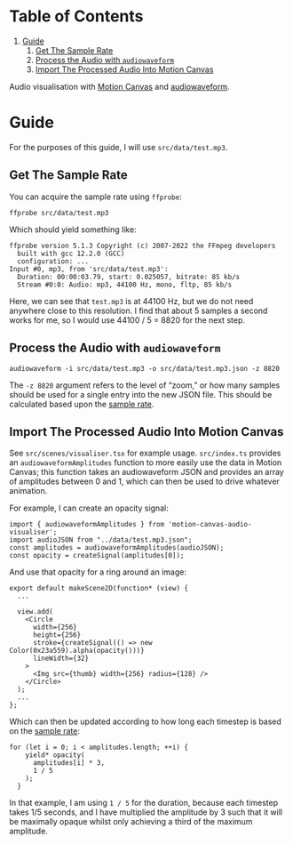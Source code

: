 
# Table of Contents

1.  [Guide](#org7be14fb)
    1.  [Get The Sample Rate](#org3219e93)
    2.  [Process the Audio with `audiowaveform`](#org26f6a1b)
    3.  [Import The Processed Audio Into Motion Canvas](#org3950c5a)

Audio visualisation with [Motion Canvas](https://motioncanvas.io) and [audiowaveform](https://github.com/bbc/audiowaveform/).


<a id="org7be14fb"></a>

# Guide

For the purposes of this guide, I will use `src/data/test.mp3`.


<a id="org3219e93"></a>

## Get The Sample Rate

You can acquire the sample rate using `ffprobe`:

    ffprobe src/data/test.mp3

Which should yield something like:

    ffprobe version 5.1.3 Copyright (c) 2007-2022 the FFmpeg developers
      built with gcc 12.2.0 (GCC)
      configuration: ...
    Input #0, mp3, from 'src/data/test.mp3':
      Duration: 00:00:03.79, start: 0.025057, bitrate: 85 kb/s
      Stream #0:0: Audio: mp3, 44100 Hz, mono, fltp, 85 kb/s

Here, we can see that `test.mp3` is at 44100 Hz, but we do not need anywhere close to this resolution. I find that about 5 samples a second works for me, so I would use 44100 / 5 = 8820 for the next step.


<a id="org26f6a1b"></a>

## Process the Audio with `audiowaveform`

    audiowaveform -i src/data/test.mp3 -o src/data/test.mp3.json -z 8820

The `-z 8820` argument refers to the level of &ldquo;zoom,&rdquo; or how many samples should be used for a single entry into the new JSON file. This should be calculated based upon the [sample rate](#org3219e93).


<a id="org3950c5a"></a>

## Import The Processed Audio Into Motion Canvas

See `src/scenes/visualiser.tsx` for example usage. `src/index.ts` provides an `audiowaveformAmplitudes` function to more easily use the data in Motion Canvas; this function takes an audiowaveform JSON and provides an array of amplitudes between 0 and 1, which can then be used to drive whatever animation.

For example, I can create an opacity signal:

    import { audiowaveformAmplitudes } from 'motion-canvas-audio-visualiser';
    import audioJSON from "../data/test.mp3.json";
    const amplitudes = audiowaveformAmplitudes(audioJSON);
    const opacity = createSignal(amplitudes[0]);

And use that opacity for a ring around an image:

    export default makeScene2D(function* (view) {
      ...
    
      view.add(
        <Circle
          width={256}
          height={256}
          stroke={createSignal(() => new Color(0x23a559).alpha(opacity()))}
          lineWidth={32}
        >
          <Img src={thumb} width={256} radius={128} />
        </Circle>
      );
      ...
    };

Which can then be updated according to how long each timestep is based on the [sample rate](#org3219e93):

    for (let i = 0; i < amplitudes.length; ++i) {
        yield* opacity(
          amplitudes[i] * 3,
          1 / 5
        );
      }

In that example, I am using `1 / 5` for the duration, because each timestep takes 1/5 seconds, and I have multiplied the amplitude by 3 such that it will be maximally opaque whilst only achieving a third of the maximum amplitude.


